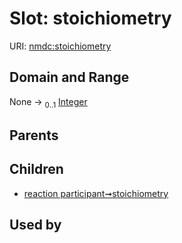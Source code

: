 
# Slot: stoichiometry




URI: [nmdc:stoichiometry](https://microbiomedata/meta/stoichiometry)


## Domain and Range

None &#8594;  <sub>0..1</sub> [Integer](types/Integer.md)

## Parents


## Children

 *  [reaction participant➞stoichiometry](reaction_participant_stoichiometry.md)

## Used by


